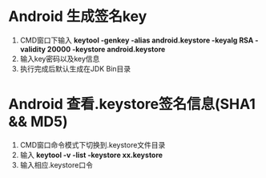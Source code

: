 # Android 生成签名key #
1. CMD窗口下输入 **keytool -genkey -alias android.keystore -keyalg RSA -validity 20000 -keystore android.keystore**
2. 输入key密码以及key信息
3. 执行完成后默认生成在JDK Bin目录

# Android 查看.keystore签名信息(SHA1 && MD5) #
1. CMD窗口命令模式下切换到.keystore文件目录
2. 输入 **keytool -v -list -keystore xx.keystore** 
3. 输入相应.keystore口令